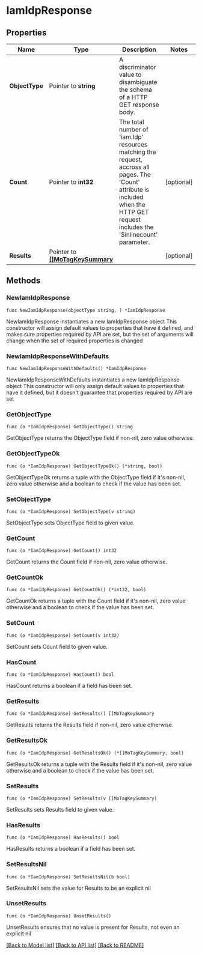 # IamIdpResponse

## Properties

Name | Type | Description | Notes
------------ | ------------- | ------------- | -------------
**ObjectType** | Pointer to **string** | A discriminator value to disambiguate the schema of a HTTP GET response body. | 
**Count** | Pointer to **int32** | The total number of &#39;iam.Idp&#39; resources matching the request, accross all pages. The &#39;Count&#39; attribute is included when the HTTP GET request includes the &#39;$inlinecount&#39; parameter. | [optional] 
**Results** | Pointer to [**[]MoTagKeySummary**](mo.TagKeySummary.md) |  | [optional] 

## Methods

### NewIamIdpResponse

`func NewIamIdpResponse(objectType string, ) *IamIdpResponse`

NewIamIdpResponse instantiates a new IamIdpResponse object
This constructor will assign default values to properties that have it defined,
and makes sure properties required by API are set, but the set of arguments
will change when the set of required properties is changed

### NewIamIdpResponseWithDefaults

`func NewIamIdpResponseWithDefaults() *IamIdpResponse`

NewIamIdpResponseWithDefaults instantiates a new IamIdpResponse object
This constructor will only assign default values to properties that have it defined,
but it doesn't guarantee that properties required by API are set

### GetObjectType

`func (o *IamIdpResponse) GetObjectType() string`

GetObjectType returns the ObjectType field if non-nil, zero value otherwise.

### GetObjectTypeOk

`func (o *IamIdpResponse) GetObjectTypeOk() (*string, bool)`

GetObjectTypeOk returns a tuple with the ObjectType field if it's non-nil, zero value otherwise
and a boolean to check if the value has been set.

### SetObjectType

`func (o *IamIdpResponse) SetObjectType(v string)`

SetObjectType sets ObjectType field to given value.


### GetCount

`func (o *IamIdpResponse) GetCount() int32`

GetCount returns the Count field if non-nil, zero value otherwise.

### GetCountOk

`func (o *IamIdpResponse) GetCountOk() (*int32, bool)`

GetCountOk returns a tuple with the Count field if it's non-nil, zero value otherwise
and a boolean to check if the value has been set.

### SetCount

`func (o *IamIdpResponse) SetCount(v int32)`

SetCount sets Count field to given value.

### HasCount

`func (o *IamIdpResponse) HasCount() bool`

HasCount returns a boolean if a field has been set.

### GetResults

`func (o *IamIdpResponse) GetResults() []MoTagKeySummary`

GetResults returns the Results field if non-nil, zero value otherwise.

### GetResultsOk

`func (o *IamIdpResponse) GetResultsOk() (*[]MoTagKeySummary, bool)`

GetResultsOk returns a tuple with the Results field if it's non-nil, zero value otherwise
and a boolean to check if the value has been set.

### SetResults

`func (o *IamIdpResponse) SetResults(v []MoTagKeySummary)`

SetResults sets Results field to given value.

### HasResults

`func (o *IamIdpResponse) HasResults() bool`

HasResults returns a boolean if a field has been set.

### SetResultsNil

`func (o *IamIdpResponse) SetResultsNil(b bool)`

 SetResultsNil sets the value for Results to be an explicit nil

### UnsetResults
`func (o *IamIdpResponse) UnsetResults()`

UnsetResults ensures that no value is present for Results, not even an explicit nil

[[Back to Model list]](../README.md#documentation-for-models) [[Back to API list]](../README.md#documentation-for-api-endpoints) [[Back to README]](../README.md)


